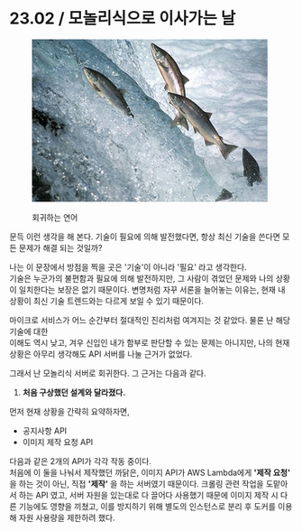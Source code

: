 # 23.02 / 모놀리식으로 이사가는 날

<figure><img src="../.gitbook/assets/image.png" alt=""><figcaption><p>회귀하는 연어</p></figcaption></figure>

&#x20;문득 이런 생각을 해 본다. 기술이 필요에 의해 발전했다면, 항상 최신 기술을 쓴다면 모든 문제가 해결 되는 것일까?

&#x20;나는 이 문장에서 방점을 찍을 곳은 '기술'이 아니라 '필요' 라고 생각한다.\
기술은 누군가의 불편함과 필요에 의해 발전하지만, 그 사람이 겪었던 문제와 나의 상황이 일치한다는 보장은 없기 때문이다. 변명처럼 자꾸 서론을 늘어놓는 이유는, 현재 내 상황이 최신 기술 트렌드와는 다르게 보일 수 있기 때문이다.&#x20;

&#x20;마이크로 서비스가 어느 순간부터 절대적인 진리처럼 여겨지는 것 같았다. 물론 난 해당 기술에 대한\
이해도 역시 낮고, 겨우 신입인 내가 함부로 판단할 수 있는 문제는 아니지만, 나의 현재 상황은 아무리 생각해도 API 서버를 나눌 근거가 없었다.

&#x20;그래서 난 모놀리식 서버로 회귀한다. 그 근거는 다음과 같다.

1. **처음 구상했던 설계와 달라졌다.**

먼저 현재 상황을 간략히 요약하자면,&#x20;

* 공지사항 API&#x20;
* 이미지 제작 요청 API

다음과 같은 2개의 API가 각각 작동 중이다.\
처음에 이 둘을 나눠서 제작했던 까닭은, 이미지 API가 AWS Lambda에게 **'제작 요청'** 을 하는 것이 아닌, 직접 **'제작'** 을 하는 서버였기 때문이다. 크롤링 관련 작업을 도맡아서 하는 API 였고, 서버 자원을 있는대로 다 끌어다 사용했기 때문에 이미지 제작 시 다른 기능에도 영향을 끼쳤고, 이를 방지하기 위해 별도의 인스턴스로 분리 후 도커를 이용해 자원 사용량을 제한하려 했다.
